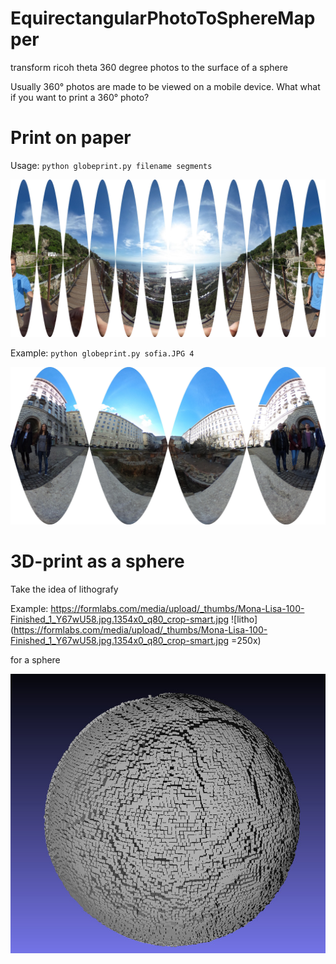 # EquirectangularPhotoToSphereMapper
transform ricoh theta 360 degree photos to the surface of a sphere 



Usually 360° photos are made to be viewed on a mobile device. What what if you want to print a 360° photo?


# Print on paper

Usage: 
  `python globeprint.py filename segments`
  
![example](https://github.com/paszin/EquirectangularPhotoToSphereMapper/raw/master/gibraltar_s12.jpg "Example")

Example:
`python globeprint.py sofia.JPG 4`

![example](https://github.com/paszin/EquirectangularPhotoToSphereMapper/raw/master/sofia_s4.jpg "Example")





# 3D-print as a sphere

Take the idea of lithografy

Example:
https://formlabs.com/media/upload/_thumbs/Mona-Lisa-100-Finished_1_Y67wU58.jpg.1354x0_q80_crop-smart.jpg
![litho](https://formlabs.com/media/upload/_thumbs/Mona-Lisa-100-Finished_1_Y67wU58.jpg.1354x0_q80_crop-smart.jpg =250x)

for a sphere

![litho](https://github.com/paszin/EquirectangularPhotoToSphereMapper/raw/master/gibraltar_sphere.jpg "Example")
